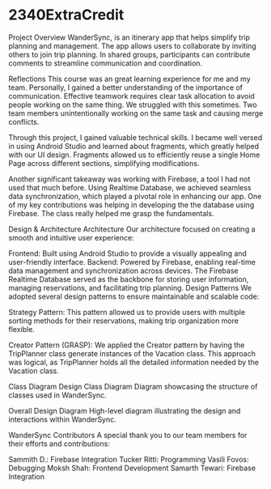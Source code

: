# 2340ExtraCredit

Project Overview
WanderSync, is an itinerary app that helps simplify trip planning and management. The app allows users to collaborate by inviting others to join trip planning. In shared groups, participants can contribute comments to streamline communication and coordination.

Reflections
This course was an great learning experience for me and my team. Personally, I gained a better understanding of the importance of communication. Effective teamwork requires clear task allocation to avoid people working on the same thing. We struggled with this sometimes. Two team members unintentionally working on the same task and causing merge conflicts.

Through this project, I gained valuable technical skills. I became well versed in using Android Studio and learned about  fragments, which greatly helped with our UI design. Fragments allowed us to efficiently reuse a single Home Page across different sections, simplifying modifications.

Another significant takeaway was working with Firebase, a tool I had not used that much before. Using Realtime Database, we achieved seamless data synchronization, which played a pivotal role in enhancing our app. One of my key contributions was helping in developing the the database using Firebase. The class really helped me grasp the fundamentals.


Design & Architecture
Architecture
Our architecture focused on creating a smooth and intuitive user experience:

Frontend: Built using Android Studio to provide a visually appealing and user-friendly interface.
Backend: Powered by Firebase, enabling real-time data management and synchronization across devices. The Firebase Realtime Database served as the backbone for storing user information, managing reservations, and facilitating trip planning.
Design Patterns
We adopted several design patterns to ensure maintainable and scalable code:

Strategy Pattern:
This pattern allowed us to provide users with multiple sorting methods for their reservations, making trip organization more flexible.

Creator Pattern (GRASP):
We applied the Creator pattern by having the TripPlanner class generate instances of the Vacation class. This approach was logical, as TripPlanner holds all the detailed information needed by the Vacation class.

Class Diagram
Design Class Diagram
Diagram showcasing the structure of classes used in WanderSync.

Overall Design Diagram
High-level diagram illustrating the design and interactions within WanderSync.

WanderSync Contributors
A special thank you to our team members for their efforts and contributions:

Sammith D.: Firebase Integration
Tucker Ritti: Programming
Vasili Fovos: Debugging
Moksh Shah: Frontend Development
Samarth Tewari: Firebase Integration
